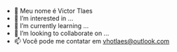 - 👋 Meu nome é Victor Tlaes
- 👀 I’m interested in ...
- 🌱 I’m currently learning ...
- 💞️ I’m looking to collaborate on ...
- 📫 Você pode me contatar em vhotlaes@outlook.com

<!---
victortlaes/victortlaes is a ✨ special ✨ repository because its `README.md` (this file) appears on your GitHub profile.
You can click the Preview link to take a look at your changes.
--->
